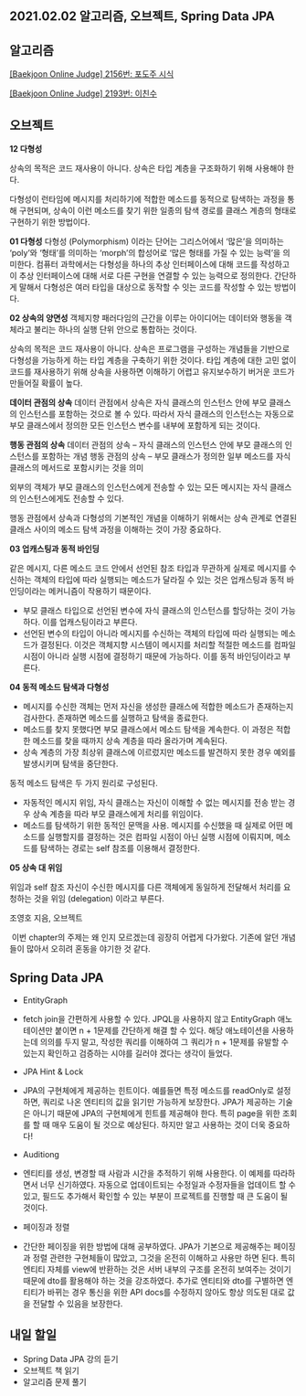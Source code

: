 ## 2021.02.02 알고리즘, 오브젝트, Spring Data JPA

## 알고리즘
[[Baekjoon Online Judge] 2156번: 포도주 시식](https://hyeonic.tistory.com/86)

[[Baekjoon Online Judge] 2193번: 이친수](https://hyeonic.tistory.com/87)

## 오브젝트
**12 다형성**

 상속의 목적은 코드 재사용이 아니다. 상속은 타입 계층을 구조화하기 위해 사용해야 한다.

 다형성이 런타임에 메시지를 처리하기에 적합한 메소드를 동적으로 탐색하는 과정을 통해 구현되며, 상속이 이런 메소드를 찾기 위한 일종의 탐색 경로를 클래스 계층의 형태로 구현하기 위한 방법이다.

**01 다형성**
 다형성 (Polymorphism) 이라는 단어는 그리스어에서 ‘많은’을 의미하는 ‘poly’와 ‘형태’를 의미하는 ‘morph’의 합성어로 ‘많은 형태를 가질 수 있는 능력’을 의미한다. 컴퓨터 과학에서는 다형성을 하나의 추상 인터페이스에 대해 코드를 작성하고 이 추상 인터페이스에 대해 서로 다른 구현을 연결할 수 있는 능력으로 정의한다. 간단하게 말해서 다형성은 여러 타입을 대상으로 동작할 수 잇는 코드를 작성할 수 있는 방법이다.

**02 상속의 양면성**
 객체지향 패러다임의 근간을 이루는 아이디어는 데이터와 행동을 객체라고 불리는 하나의 실행 단위 안으로 통합하는 것이다. 

 상속의 목적은 코드 재사용이 아니다. 상속은 프로그램을 구성하는 개념들을 기반으로 다형성을 가능하게 하는 타입 계층을 구축하기 위한 것이다. 타입 계층에 대한 고민 없이 코드를 재사용하기 위해 상속을 사용하면 이해하기 어렵고 유지보수하기 버거운 코드가 만들어질 확률이 높다.

**데이터 관점의 상속**
 데이터 관점에서 상속은 자식 클래스의 인스턴스 안에 부모 클래스의 인스턴스를 포함하는 것으로 볼 수 있다. 따라서 자식 클래스의 인스턴스는 자동으로 부모 클래스에서 정의한 모든 인스턴스 변수를 내부에 포함하게 되는 것이다.

**행동 관점의 상속**
 데이터 관점의 상속 – 자식 클래스의 인스턴스 안에 부모 클래스의 인스턴스를 포함하는 개념
 행동 관점의 상속 – 부모 클래스가 정의한 일부 메소드를 자식 클래스의 메서드로 포함시키는 것을 의미

 외부의 객체가 부모 클래스의 인스턴스에게 전송할 수 있는 모든 메시지는 자식 클래스의 인스턴스에게도 전송할 수 있다.

 행동 관점에서 상속과 다형성의 기본적인 개념을 이해하기 위해서는 상속 관계로 연결된 클래스 사이의 메소드 탐색 과정을 이해하는 것이 가장 중요하다.

**03 업캐스팅과 동적 바인딩**

같은 메시지, 다른 메소드
 코드 안에서 선언된 참조 타입과 무관하게 실제로 메시지를 수신하는 객체의 타입에 따라 실행되는 메소드가 달라질 수 있는 것은 업캐스팅과 동적 바인딩이라는 메커니즘이 작용하기 때문이다.

 - 부모 클래스 타입으로 선언된 변수에 자식 클래스의 인스턴스를 할당하는 것이 가능하다. 이를 업캐스팅이라고 부른다.
 - 선언된 변수의 타입이 아니라 메시지를 수신하는 객체의 타입에 따라 실행되는 메소드가 결정된다. 이것은 객체지향 시스템이 메시지를 처리할 적절한 메소드를 컴파일 시점이 아니라 실행 시점에 결정하기 때문에 가능하다. 이를 동적 바인딩이라고 부른다.

**04 동적 메소드 탐색과 다형성**

 - 메시지를 수신한 객체는 먼저 자신을 생성한 클래스에 적합한 메소드가 존재하는지 검사한다. 존재하면 메소드를 실행하고 탐색을 종료한다.
 - 메소드를 찾지 못했다면 부모 클래스에서 메소드 탐색을 계속한다. 이 과정은 적합한 메소드를 찾을 때까지 상속 계층을 따라 올라가며 계속된다.
 - 상속 계층의 가장 최상위 클래스에 이르렀지만 메소드를 발견하지 못한 경우 예외를 발생시키며 탐색을 중단한다.

 동적 메소드 탐색은 두 가지 원리로 구성된다.
  - 자동적인 메시지 위임, 자식 클래스는 자신이 이해할 수 없는 메시지를 전송 받는 경우 상속 계층을 따라 부모 클래스에게 처리를 위임이다.
- 메소드를 탐색하기 위한 동적인 문맥을 사용. 메시지를 수신했을 때 실제로 어떤 메소드를 실행할지를 결정하는 것은 컴파일 시점이 아닌 실행 시점에 이뤄지며, 메소드를 탐색하는 경로는 self 참조를 이용해서 결정한다.

**05 상속 대 위임**

위임과 self 참조
 자신이 수신한 메시지를 다른 객체에게 동일하게 전달해서 처리를 요청하는 것을 위임 (delegation) 이라고 부른다.

조영호 지음, 오브젝트

&nbsp;이번 chapter의 주제는 왜 인지 모르겠는데 굉장히 어렵게 다가왔다. 기존에 알던 개념들이 많아서 오히려 혼동을 야기한 것 같다. 

## Spring Data JPA
 - EntityGraph
  - fetch join을 간편하게 사용할 수 있다. JPQL을 사용하지 않고 EntityGraph 애노테이션만 붙이면 n + 1문제를 간단하게 해결 할 수 있다. 해당 애노테이션을 사용하는데 의의를 두지 말고, 작성한 쿼리를 이해하여 그 쿼리가 n + 1문제를 유발할 수 있는지 확인하고 검증하는 시야를 길러야 겠다는 생각이 들었다.

 - JPA Hint & Lock
  - JPA의 구현체에게 제공하는 힌트이다. 예를들면 특정 메소드를 readOnly로 설정하면, 쿼리로 나온 엔티티의 값을 읽기만 가능하게 보장한다. JPA가 제공하는 기술은 아니기 때문에 JPA의 구현체에게 힌트를 제공해야 한다. 특히 page을 위한 조회를 할 때 매우 도움이 될 것으로 예상된다. 하지만 알고 사용하는 것이 더욱 중요하다!

 - Auditiong
  - 엔티티를 생성, 변경할 때 사람과 시간을 추적하기 위해 사용한다. 이 예제를 따라하면서 너무 신기하였다. 자동으로 업데이트되는 수정일과 수정자들을 업데이트 할 수 있고, 필드도 추가해서 확인할 수 있는 부분이 프로젝트를 진행할 때 큰 도움이 될 것이다.

 - 페이징과 정렬
  - 간단한 페이징을 위한 방법에 대해 공부하였다. JPA가 기본으로 제공해주는 페이징과 정렬 관련한 구현체들이 많았고, 그것을 온전히 이해하고 사용만 하면 된다. 특히 엔티티 자체를 view에 반환하는 것은 서버 내부의 구조를 온전히 보여주는 것이기 때문에 dto를 활용해야 하는 것을 강조하였다. 추가로 엔티티와 dto를 구별하면 엔티티가 바뀌는 경우 통신을 위한 API docs를 수정하지 않아도 항상 의도된 대로 값을 전달할 수 있음을 보장한다.

## 내일 할일
 - Spring Data JPA 강의 듣기
 - 오브젝트 책 읽기
 - 알고리즘 문제 풀기